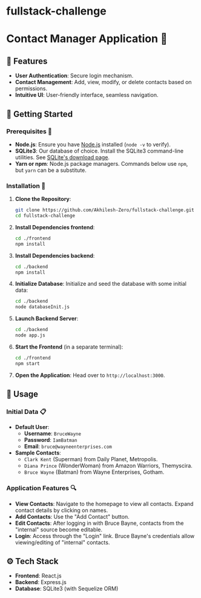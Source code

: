 # fullstack-challenge

# Contact Manager Application 📖

## 🌟 Features

- **User Authentication**: Secure login mechanism.
- **Contact Management**: Add, view, modify, or delete contacts based on permissions.
- **Intuitive UI**: User-friendly interface, seamless navigation.

## 🚀 Getting Started

### Prerequisites 📝

- **Node.js**: Ensure you have [Node.js](https://nodejs.org/) installed (`node -v` to verify).
- **SQLite3**: Our database of choice. Install the SQLite3 command-line utilities. See [SQLite's download page](https://sqlite.org/download.html).
- **Yarn or npm**: Node.js package managers. Commands below use `npm`, but `yarn` can be a substitute.

### Installation 🔧

1. **Clone the Repository**:
   ```bash
   git clone https://github.com/Akhilesh-Zero/fullstack-challenge.git
   cd fullstack-challenge
   ```
2. **Install Dependencies frontend**:
   ```bash
   cd ./frontend
   npm install
   ```
3. **Install Dependencies backend**:
   ```bash
   cd ./backend
   npm install
   ```
4. **Initialize Database**: Initialize and seed the database with some initial data:
   ```bash
   cd ./backend
   node databaseInit.js
   ```
5. **Launch Backend Server**:
   ```bash
   cd ./backend
   node app.js
   ```
6. **Start the Frontend** (in a separate terminal):
   ```bash
   cd ./frontend
   npm start
   ```
7. **Open the Application**: Head over to `http://localhost:3000`.

## 🎯 Usage

### Initial Data 📋

- **Default User**:
  - **Username**: `BruceWayne`
  - **Password**: `IamBatman`
  - **Email**: `bruce@wayneenterprises.com`
- **Sample Contacts**:
  - `Clark Kent` (Superman) from Daily Planet, Metropolis.
  - `Diana Prince` (WonderWoman) from Amazon Warriors, Themyscira.
  - `Bruce Wayne` (Batman) from Wayne Enterprises, Gotham.

### Application Features 🔍

- **View Contacts**: Navigate to the homepage to view all contacts. Expand contact details by clicking on names.
- **Add Contacts**: Use the "Add Contact" button.
- **Edit Contacts**: After logging in with Bruce Bayne, contacts from the "internal" source become editable.
- **Login**: Access through the "Login" link. Bruce Bayne's credentials allow viewing/editing of "internal" contacts.

## ⚙️ Tech Stack

- **Frontend**: React.js
- **Backend**: Express.js
- **Database**: SQLite3 (with Sequelize ORM)
